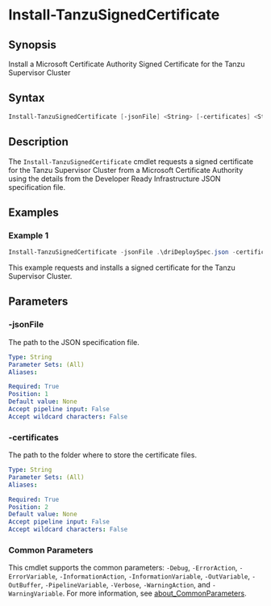 # Install-TanzuSignedCertificate

## Synopsis

Install a Microsoft Certificate Authority Signed Certificate for the Tanzu Supervisor Cluster

## Syntax

```powershell
Install-TanzuSignedCertificate [-jsonFile] <String> [-certificates] <String> [<CommonParameters>]
```

## Description

The `Install-TanzuSignedCertificate` cmdlet requests a signed certificate for the Tanzu Supervisor Cluster from a Microsoft Certificate Authority using the details from the Developer Ready Infrastructure JSON specification file.

## Examples

### Example 1

```powershell
Install-TanzuSignedCertificate -jsonFile .\driDeploySpec.json -certificates .\certificates\
```

This example requests and installs a signed certificate for the Tanzu Supervisor Cluster.

## Parameters

### -jsonFile

The path to the JSON specification file.

```yaml
Type: String
Parameter Sets: (All)
Aliases:

Required: True
Position: 1
Default value: None
Accept pipeline input: False
Accept wildcard characters: False
```

### -certificates

The path to the folder where to store the certificate files.

```yaml
Type: String
Parameter Sets: (All)
Aliases:

Required: True
Position: 2
Default value: None
Accept pipeline input: False
Accept wildcard characters: False
```

### Common Parameters

This cmdlet supports the common parameters: `-Debug`, `-ErrorAction`, `-ErrorVariable`, `-InformationAction`, `-InformationVariable`, `-OutVariable`, `-OutBuffer`, `-PipelineVariable`, `-Verbose`, `-WarningAction`, and `-WarningVariable`. For more information, see [about_CommonParameters](http://go.microsoft.com/fwlink/?LinkID=113216).
